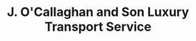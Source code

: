 ---
title: "J. O'Callaghan and Son Luxury Transport Service"
address: "Rockfield Tralee rd Killarney Co. Kerry"
tel: "(064)6631095"
county: "Kerry"
category: "Coach Hire"
type: "Content"
lat: "52.1005501"
lng: "-9.518329014"
---